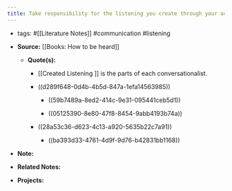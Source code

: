 ```yaml
---
title: Take responsibility for the listening you create through your actions and your words.
---
```


- tags: #[[Literature Notes]] #communication #listening

- **Source:** [[Books: How to be heard]]
	 - **Quote(s):**
		 - [[Created Listening ]] is the parts of each conversationalist.

		 - ((d289f648-0d4b-4b5d-847a-1efa14563985))
			 - ((59b7489a-8ed2-414c-9e31-095441ceb5d1))

			 - ((05125390-8e80-47f8-8454-9abb4193b74a))

		 - ((28a53c36-d623-4c13-a920-5635b22c7a91))
			 - ((ba393d33-4761-4d9f-9d76-b42831bb1168))

- **Note:**

- **Related Notes:**

- **Projects:**
